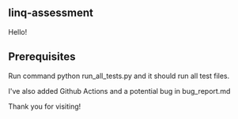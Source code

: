 ## linq-assessment

Hello!

## Prerequisites

Run command python run_all_tests.py and it should run all test files.

I've also added Github Actions and a potential bug in bug_report.md

Thank you for visiting!
